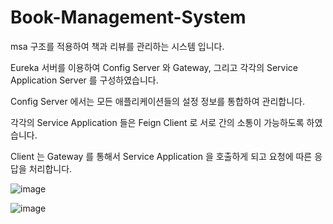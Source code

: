 # Book-Management-System


msa 구조를 적용하여 책과 리뷰를 관리하는 시스템 입니다.

Eureka 서버를 이용하여 Config Server 와 Gateway, 그리고 각각의 Service Application Server 를 구성하였습니다.

Config Server 에서는 모든 애플리케이션들의 설정 정보를 통합하여 관리합니다.

각각의 Service Application 들은 Feign Client 로 서로 간의 소통이 가능하도록 하였습니다.

Client 는 Gateway 를 통해서 Service Application 을 호출하게 되고 요청에 따른 응답을 처리합니다.

![image](https://github.com/user-attachments/assets/a606da14-f248-49ae-9bed-274591c5b334)


![image](https://github.com/user-attachments/assets/33eb79ff-ae07-4a03-a2dc-f8500bfdbefa)
